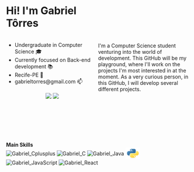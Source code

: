 <div style="display: grid; grid-template-columns: 1fr 1fr; align-items: center">
    <h1 style="grid-column: 1 / 2">Hi! I'm Gabriel Tôrres</h1>
    <ul style="grid-column: 1">
        <li>Undergraduate in Computer Science 🎓</li>
        <li>Currently focused on Back-end development 📚</li>
        <li>Recife-PE 📍</li>
        <li>gabrieltorres@gmail.com 📫</li>
    </ul>
    <br>
    I'm a Computer Science student venturing into the world of development. This GitHub will be my playground, where I'll work on the projects I'm most interested in at the moment. As a very curious person, in this GitHub, I will develop several different projects.
    <div  align="center" style="margin-bottom:100px">
        <img width=55% align="center"  src="https://github-readme-streak-stats.herokuapp.com?user=ghts2110&theme=radical&mode=weekly" />
        <img width=40% align="center" src="https://github-readme-stats.vercel.app/api/top-langs/?username=ghts2110&show_icons=true&theme=radical&layout=compact" />
    </div> 
</div>

<div style="display: inline_block"><br>
  <strong>Main Skills</strong><br>
  <img align="center" alt="Gabriel_Cplusplus" height="30" width="40" src="https://cdn.jsdelivr.net/gh/devicons/devicon/icons/cplusplus/cplusplus-original.svg">
  <img align="center" alt="Gabriel_C" height="30" width="40" src="https://cdn.jsdelivr.net/gh/devicons/devicon/icons/c/c-original.svg">
  <img align="center" alt="Gabriel_Java" height="30" width="40" src="https://cdn.jsdelivr.net/gh/devicons/devicon/icons/java/java-original.svg">
  <img align="center" alt="Gabriel_Python" height="30" width="40" src="https://raw.githubusercontent.com/devicons/devicon/master/icons/python/python-original.svg">
  <img align="center" alt="Gabriel_JavaScript" height="30" width="40" src="https://cdn.jsdelivr.net/gh/devicons/devicon/icons/javascript/javascript-original.svg">
  <img align="center" alt="Gabriel_React" height="30" width="40" src="https://cdn.jsdelivr.net/gh/devicons/devicon/icons/react/react-original.svg">
  <br><br>
</div>


